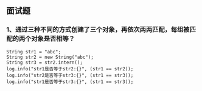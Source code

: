 ## 面试题
### 1、通过三种不同的方式创建了三个对象，再依次两两匹配，每组被匹配的两个对象是否相等？

```
String str1 = "abc";
String str2 = new String("abc");
String str3 = str2.intern();
log.info("str1是否等于str2:{}", (str1 == str2));
log.info("str2是否等于str3:{}", (str1 == str3));
log.info("str1是否等于str3:{}", (str1 == str3));
```